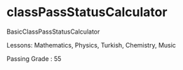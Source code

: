 # classPassStatusCalculator
BasicClassPassStatusCalculator

Lessons: Mathematics, Physics, Turkish, Chemistry, Music

Passing Grade : 55
